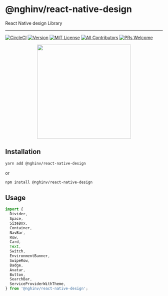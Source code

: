 # @nghinv/react-native-design

React Native design Library

---

[![CircleCI](https://circleci.com/gh/nghinv-software/react-native-design.svg?style=svg)](https://circleci.com/gh/nghinv-software/react-native-design)
[![Version][version-badge]][package]
[![MIT License][license-badge]][license]
[![All Contributors][all-contributors-badge]][all-contributors]
[![PRs Welcome][prs-welcome-badge]][prs-welcome]

<p align="center">
<img src="./assets/demo.png" width="300"/>
</p>

## Installation

```sh
yarn add @nghinv/react-native-design
```

or 

```sh
npm install @nghinv/react-native-design
```

## Usage

```js
import {
  Divider,
  Space,
  SizeBox,
  Container,
  NavBar,
  Row,
  Card,
  Text,
  Switch,
  EnvironmentBanner,
  SwipeRow,
  Badge,
  Avatar,
  Button,
  SearchBar,
  ServiceProviderWithTheme,
} from '@nghinv/react-native-design';
```

[version-badge]: https://img.shields.io/npm/v/@nghinv/react-native-design.svg?style=flat-square
[package]: https://www.npmjs.com/package/@nghinv/react-native-design
[license-badge]: https://img.shields.io/npm/l/@nghinv/react-native-design.svg?style=flat-square
[license]: https://opensource.org/licenses/MIT
[all-contributors-badge]: https://img.shields.io/badge/all_contributors-1-orange.svg?style=flat-square
[all-contributors]: #contributors
[prs-welcome-badge]: https://img.shields.io/badge/PRs-welcome-brightgreen.svg?style=flat-square
[prs-welcome]: http://makeapullrequest.com
